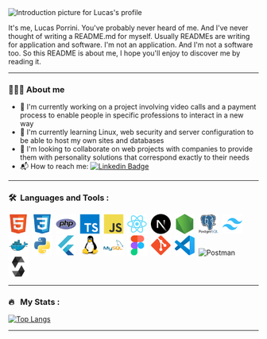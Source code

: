 <picture>
 <img alt="Introduction picture for Lucas's profile" src="https://luk-production.fr/public/assets/img/github/profile_picture_orange.png">
</picture>

It's me, Lucas Porrini. You've probably never heard of me. And I've never thought of writing a README.md for myself. Usually READMEs are writing for application and software. I'm not an application. And I'm not a software too. So this README is about me, I hope you'll enjoy to discover me by reading it.

---

### 🧑🏻‍💻 About me

- 🔭 I'm currently working on a project involving video calls and a payment process to enable people in specific professions to interact in a new way
- 🌱 I'm currently learning Linux, web security and server configuration to be able to host my own sites and databases
- 👯 I'm looking to collaborate on web projects with companies to provide them with personality solutions that correspond exactly to their needs
- 📬 How to reach me: [![Linkedin Badge](https://img.shields.io/badge/-lucas-blue?style=flat&logo=Linkedin&logoColor=white)](https://www.linkedin.com/in/lucas-digital/)


---

### 🛠 &nbsp;Languages and Tools :

<p>
<img src="https://github.com/devicons/devicon/blob/master/icons/html5/html5-original.svg" title="HTML5" alt="HTML" width="40" height="40"/>&nbsp;
<img src="https://github.com/devicons/devicon/blob/master/icons/css3/css3-original.svg"  title="CSS3" alt="CSS" width="40" height="40"/>&nbsp;
<img src="https://github.com/devicons/devicon/blob/master/icons/php/php-original.svg" title="PHP" alt="PHP" width="40" height="40"/>&nbsp;
<img src="https://github.com/devicons/devicon/blob/master/icons/typescript/typescript-original.svg" title="TypeScript" alt="TypeScript" width="40" height="40"/>&nbsp;
<img src="https://github.com/devicons/devicon/blob/master/icons/javascript/javascript-original.svg" title="JavaScript" alt="JavaScript" width="40" height="40"/>&nbsp;
<img src="https://github.com/devicons/devicon/blob/master/icons/react/react-original.svg" title="React" alt="React" width="40" height=40"/>&nbsp;
<img src="https://github.com/devicons/devicon/blob/master/icons/nextjs/nextjs-original.svg" title="NextJS" alt="NextJS" width="40" height=40"/>&nbsp;
<img src="https://github.com/devicons/devicon/blob/master/icons/nodejs/nodejs-original.svg" title="NodeJS" alt="NodeJS" width="40" height="40"/>&nbsp;
<img src="https://github.com/devicons/devicon/blob/master/icons/postgresql/postgresql-original-wordmark.svg" title="Prisma" alt="Prisma" width="40" height="40"/>&nbsp;
<img src="https://github.com/devicons/devicon/blob/master/icons/tailwindcss/tailwindcss-original.svg" title="Tailwind CSS" alt="Tailwind CSS" width="40" height="40"/>&nbsp;
<img src="https://github.com/devicons/devicon/blob/master/icons/docker/docker-original.svg" title="Docker"  alt="Docker" width="40" height="40"/>&nbsp;
<img src="https://github.com/devicons/devicon/blob/master/icons/python/python-original.svg" title="Python" alt="Python" width="40" height="40"/>&nbsp;
<img src="https://github.com/devicons/devicon/blob/master/icons/flutter/flutter-original.svg" title="Flutter" alt="Flutter" width="40" height="40"/>&nbsp;
<img src="https://github.com/devicons/devicon/blob/master/icons/linux/linux-original.svg" title="Linux"  alt="Linux" width="40" height="40"/>&nbsp;
<img src="https://github.com/devicons/devicon/blob/master/icons/mysql/mysql-original-wordmark.svg" title="MySQL"  alt="MySQL" width="40" height="40"/>&nbsp;
<img src="https://github.com/devicons/devicon/blob/master/icons/figma/figma-original.svg" title="Figma"  alt="Figma" width="40" height="40"/>&nbsp;
<img src="https://github.com/devicons/devicon/blob/master/icons/git/git-original.svg" title="Git"  alt="Git" width="40" height="40"/>&nbsp;
<img src="https://github.com/devicons/devicon/blob/master/icons/vscode/vscode-original.svg" title="VisualStudio Code" alt="VisualStudio Code" width="40" height="40"/>&nbsp;
<img src="https://www.vectorlogo.zone/logos/getpostman/getpostman-icon.svg" title="Postman"  alt="Postman" width="40" height="40"/>&nbsp;
<img src="https://github.com/devicons/devicon/blob/master/icons/solidity/solidity-original.svg" title="Solidity"  alt="Solidity" width="40" height="40"/>&nbsp;
</p>

---

### 🔥 &nbsp; My Stats :
[comment]: <[![GitHub Streak](http://github-readme-streak-stats.herokuapp.com?user=lucasporrini&theme=dark&background=000000)](https://git.io/streak-stats)>

[![Top Langs](https://github-readme-stats.vercel.app/api/top-langs/?username=lucasporrini&layout=compact&theme=vision-friendly-dark)](https://github.com/anuraghazra/github-readme-stats)

---

<!--
**lucasporrini/lucasporrini** is a ✨ _special_ ✨ repository because its `README.md` (this file) appears on your GitHub profile.

Here are some ideas to get you started:

![github](https://cloud.githubusercontent.com/assets/17016297/18839843/0e06a67a-83d2-11e6-993a-b35a182500e0.png)

-->
